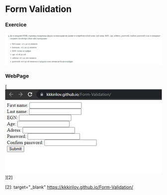 # Form Validation
### Exercice

![header image](https://github.com/KKKirilov/Form-Validation/blob/master/FormValidationExercise.JPG)

### WebPage

[![1]][2]

[1]: https://github.com/KKKirilov/Form-Validation/blob/master/imagePage.JPG
[2]: target="_blank" https://kkkirilov.github.io/Form-Validation/